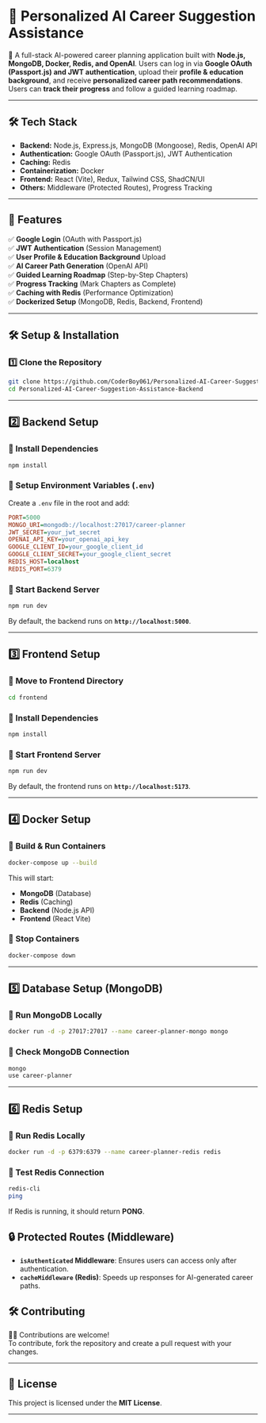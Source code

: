 # **📌 Personalized AI Career Suggestion Assistance**
🚀 A full-stack AI-powered career planning application built with **Node.js, MongoDB, Docker, Redis, and OpenAI**. Users can log in via **Google OAuth (Passport.js) and JWT authentication**, upload their **profile & education background**, and receive **personalized career path recommendations**. Users can **track their progress** and follow a guided learning roadmap.

---

## **🛠 Tech Stack**
- **Backend:** Node.js, Express.js, MongoDB (Mongoose), Redis, OpenAI API
- **Authentication:** Google OAuth (Passport.js), JWT Authentication
- **Caching:** Redis
- **Containerization:** Docker
- **Frontend:** React (Vite), Redux, Tailwind CSS, ShadCN/UI
- **Others:** Middleware (Protected Routes), Progress Tracking

---

## **🚀 Features**
✅ **Google Login** (OAuth with Passport.js)  
✅ **JWT Authentication** (Session Management)  
✅ **User Profile & Education Background** Upload  
✅ **AI Career Path Generation** (OpenAI API)  
✅ **Guided Learning Roadmap** (Step-by-Step Chapters)  
✅ **Progress Tracking** (Mark Chapters as Complete)  
✅ **Caching with Redis** (Performance Optimization)  
✅ **Dockerized Setup** (MongoDB, Redis, Backend, Frontend)  

---

## **🛠 Setup & Installation**
### **1️⃣ Clone the Repository**
```sh
git clone https://github.com/CoderBoy061/Personalized-AI-Career-Suggestion-Assistance-Backend.git
cd Personalized-AI-Career-Suggestion-Assistance-Backend
```

---

## **2️⃣ Backend Setup**
### **📌 Install Dependencies**
```sh
npm install
```

### **📌 Setup Environment Variables (`.env`)**
Create a `.env` file in the root and add:
```ini
PORT=5000
MONGO_URI=mongodb://localhost:27017/career-planner
JWT_SECRET=your_jwt_secret
OPENAI_API_KEY=your_openai_api_key
GOOGLE_CLIENT_ID=your_google_client_id
GOOGLE_CLIENT_SECRET=your_google_client_secret
REDIS_HOST=localhost
REDIS_PORT=6379
```

### **📌 Start Backend Server**
```sh
npm run dev
```
By default, the backend runs on **`http://localhost:5000`**.

---

## **3️⃣ Frontend Setup**
### **📌 Move to Frontend Directory**
```sh
cd frontend
```

### **📌 Install Dependencies**
```sh
npm install
```

### **📌 Start Frontend Server**
```sh
npm run dev
```
By default, the frontend runs on **`http://localhost:5173`**.

---

## **4️⃣ Docker Setup**
### **📌 Build & Run Containers**
```sh
docker-compose up --build
```
This will start:
- **MongoDB** (Database)
- **Redis** (Caching)
- **Backend** (Node.js API)
- **Frontend** (React Vite)

### **📌 Stop Containers**
```sh
docker-compose down
```

---

## **5️⃣ Database Setup (MongoDB)**
### **📌 Run MongoDB Locally**
```sh
docker run -d -p 27017:27017 --name career-planner-mongo mongo
```

### **📌 Check MongoDB Connection**
```sh
mongo
use career-planner
```

---

## **6️⃣ Redis Setup**
### **📌 Run Redis Locally**
```sh
docker run -d -p 6379:6379 --name career-planner-redis redis
```

### **📌 Test Redis Connection**
```sh
redis-cli
ping
```
If Redis is running, it should return **PONG**.


## **🔒 Protected Routes (Middleware)**
- **`isAuthenticated` Middleware**: Ensures users can access only after authentication.
- **`cacheMiddleware` (Redis)**: Speeds up responses for AI-generated career paths.

## **🛠 Contributing**
👨‍💻 Contributions are welcome!  
To contribute, fork the repository and create a pull request with your changes.

---

## **📜 License**
This project is licensed under the **MIT License**.

---

